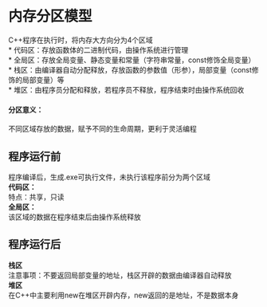 # 内存分区模型
  
C++程序在执行时，将内存大方向分为4个区域  
    * 代码区：存放函数体的二进制代码，由操作系统进行管理  
    * 全局区：存放全局变量、静态变量和常量（字符串常量，const修饰全局变量）  
    * 栈区：由编译器自动分配释放，存放函数的参数值（形参），局部变量（const修饰的局部变量）等  
    * 堆区：由程序员分配和释放，若程序员不释放，程序结束时由操作系统回收  

#### 分区意义：
不同区域存放的数据，赋予不同的生命周期，更利于灵活编程  

## 程序运行前
程序编译后，生成.exe可执行文件，未执行该程序前分为两个区域  
**代码区：**  
    特点：共享，只读  
**全局区：**  
    该区域的数据在程序结束后由操作系统释放  

## 程序运行后

**栈区**  
    注意事项：不要返回局部变量的地址，栈区开辟的数据由编译器自动释放  
**堆区**  
    在C++中主要利用new在堆区开辟内存，new返回的是地址，不是数据本身  